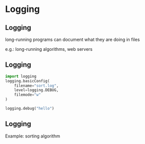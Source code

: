 # Logging

## Logging

long-running programs can document what they are doing in files

e.g.: long-running algorithms, web servers

## Logging

```py
import logging
logging.basicConfig(
    filename="sort.log",
    level=logging.DEBUG,
    filemode="w"
)

logging.debug("hello")
```

## Logging

Example: sorting algorithm
